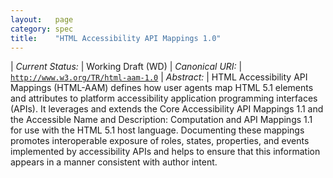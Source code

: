 ```yaml
---
layout:   page
category: spec
title:    "HTML Accessibility API Mappings 1.0"
---
```


| *Current Status:* | Working Draft (WD)
| *Canonical URI:* | [`http://www.w3.org/TR/html-aam-1.0`](http://www.w3.org/TR/html-aam-1.0)
| *Abstract:* | HTML Accessibility API Mappings (HTML-AAM) defines how user agents map HTML 5.1 elements and attributes to platform accessibility application programming interfaces (APIs). It leverages and extends the Core Accessibility API Mappings 1.1 and the Accessible Name and Description: Computation and API Mappings 1.1 for use with the HTML 5.1 host language. Documenting these mappings promotes interoperable exposure of roles, states, properties, and events implemented by accessibility APIs and helps to ensure that this information appears in a manner consistent with author intent.